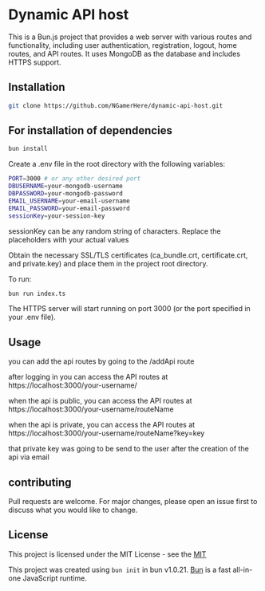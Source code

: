# Dynamic API host

This is a Bun.js project that provides a web server with various routes and functionality, including user authentication, registration, logout, home routes, and API routes. It uses MongoDB as the database and includes HTTPS support.

## Installation
```bash
git clone https://github.com/NGamerHere/dynamic-api-host.git
```

## For installation of dependencies

```bash
bun install
```
Create a .env file in the root directory with the following variables:

```bash
PORT=3000 # or any other desired port
DBUSERNAME=your-mongodb-username
DBPASSWORD=your-mongodb-password
EMAIL_USERNAME=your-email-username
EMAIL_PASSWORD=your-email-password
sessionKey=your-session-key
```
sessionKey can be any random string of characters.
Replace the placeholders with your actual values

Obtain the necessary SSL/TLS certificates (ca_bundle.crt, certificate.crt, and private.key) and place them in the project root directory.

To run:

```bash
bun run index.ts
```

The HTTPS server will start running on port 3000 (or the port specified in your .env file).

## Usage
  
  you can add the api routes by going to the /addApi route


 after logging in you can access the API routes at https://localhost:3000/your-username/

 when the api is public, you can access the API routes at https://localhost:3000/your-username/routeName

 when the api is private, you can access the API routes at https://localhost:3000/your-username/routeName?key=key
 
that private key was going to be send to the user after the creation of the api via email

## contributing
Pull requests are welcome. For major changes, please open an issue first to discuss what you would like to change.

## License
This project is licensed under the MIT License - see the [MIT](https://choosealicense.com/licenses/mit/)



This project was created using `bun init` in bun v1.0.21. [Bun](https://bun.sh) is a fast all-in-one JavaScript runtime.
